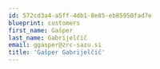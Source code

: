 ```yaml
---
id: 572cd3a4-a5ff-4db1-8e85-eb85950fad7e
blueprint: customers
first_name: Gašper
last_name: Gabrijelčič
email: ggasper@zrc-sazu.si
title: 'Gašper Gabrijelčič'
---
```

